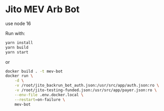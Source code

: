 # Jito MEV Arb Bot

use node 16

Run with:
```bash
yarn install
yarn build
yarn start
```

or
```bash
docker build . -t mev-bot
docker run \
    -d \
    -v /root/jito_backrun_bot_auth.json:/usr/src/app/auth.json:ro \
    -v /root/jito-testing-funded.json:/usr/src/app/payer.json:ro \
    --env-file .env.docker.local \
    --restart=on-failure \
    mev-bot
```
